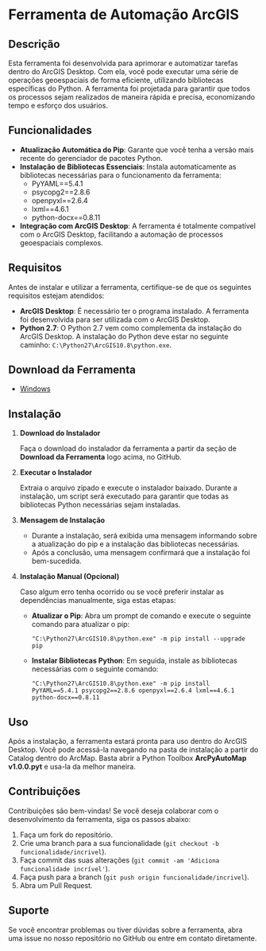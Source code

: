 # Ferramenta de Automação ArcGIS

## Descrição

Esta ferramenta foi desenvolvida para aprimorar e automatizar tarefas dentro do ArcGIS Desktop. Com ela, você pode executar uma série de operações geoespaciais de forma eficiente, utilizando bibliotecas específicas do Python. A ferramenta foi projetada para garantir que todos os processos sejam realizados de maneira rápida e precisa, economizando tempo e esforço dos usuários.

## Funcionalidades

- **Atualização Automática do Pip**: Garante que você tenha a versão mais recente do gerenciador de pacotes Python.
- **Instalação de Bibliotecas Essenciais**: Instala automaticamente as bibliotecas necessárias para o funcionamento da ferramenta:
  - PyYAML==5.4.1
  - psycopg2==2.8.6
  - openpyxl==2.6.4
  - lxml==4.6.1
  - python-docx==0.8.11
- **Integração com ArcGIS Desktop**: A ferramenta é totalmente compatível com o ArcGIS Desktop, facilitando a automação de processos geoespaciais complexos.

## Requisitos

Antes de instalar e utilizar a ferramenta, certifique-se de que os seguintes requisitos estejam atendidos:

- **ArcGIS Desktop**: É necessário ter o programa instalado. A ferramenta foi desenvolvida para ser utilizada com o ArcGIS Desktop.
- **Python 2.7**: O Python 2.7 vem como complementa da instalação do ArcGIS Desktop. A instalação do Python deve estar no seguinte caminho: `C:\Python27\ArcGIS10.8\python.exe`.

## Download da Ferramenta

 - [Windows](doc/windows.md)

## Instalação

1. **Download do Instalador**

   Faça o download do instalador da ferramenta a partir da seção de **Download da Ferramenta** logo acima, no GitHub. 

2. **Executar o Instalador**

   Extraia o arquivo zipado e execute o instalador baixado. Durante a instalação, um script será executado para garantir que todas as bibliotecas Python necessárias sejam instaladas.

3. **Mensagem de Instalação**

   - Durante a instalação, será exibida uma mensagem informando sobre a atualização do pip e a instalação das bibliotecas necessárias.
   - Após a conclusão, uma mensagem confirmará que a instalação foi bem-sucedida.

4. **Instalação Manual (Opcional)**

   Caso algum erro tenha ocorrido ou se você preferir instalar as dependências manualmente, siga estas etapas:

   - **Atualizar o Pip**:
     Abra um prompt de comando e execute o seguinte comando para atualizar o pip:
     ```shell
     "C:\Python27\ArcGIS10.8\python.exe" -m pip install --upgrade pip
     ```

   - **Instalar Bibliotecas Python**:
     Em seguida, instale as bibliotecas necessárias com o seguinte comando:
     ```shell
     "C:\Python27\ArcGIS10.8\python.exe" -m pip install PyYAML==5.4.1 psycopg2==2.8.6 openpyxl==2.6.4 lxml==4.6.1 python-docx==0.8.11
     ```

## Uso

Após a instalação, a ferramenta estará pronta para uso dentro do ArcGIS Desktop. Você pode acessá-la navegando na pasta de instalação a partir do Catalog dentro do ArcMap. Basta abrir a Python Toolbox **ArcPyAutoMap v1.0.0.pyt** e usa-la da melhor maneira.

## Contribuições

Contribuições são bem-vindas! Se você deseja colaborar com o desenvolvimento da ferramenta, siga os passos abaixo:

1. Faça um fork do repositório.
2. Crie uma branch para a sua funcionalidade (`git checkout -b funcionalidade/incrivel`).
3. Faça commit das suas alterações (`git commit -am 'Adiciona funcionalidade incrível'`).
4. Faça push para a branch (`git push origin funcionalidade/incrivel`).
5. Abra um Pull Request.

## Suporte

Se você encontrar problemas ou tiver dúvidas sobre a ferramenta, abra uma issue no nosso repositório no GitHub ou entre em contato diretamente.
